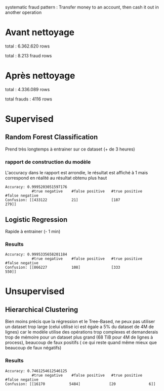 systematic fraud pattern : Transfer money to an account, then cash it out in another operation

# Avant nettoyage
total : 6.362.620 rows 

total : 8.213 fraud rows

# Après nettoyage

total : 4.336.089 rows

total frauds : 4116 rows

# Supervised

## Random Forest Classification

Prend très longtemps à entrainer sur ce dataset (+ de 3 heures)

### rapport de construction du modèle

L'accuracy dans le rapport est arrondie, le résultat est affiché à 1 mais correspond en réalité au résultat obtenu plus haut
```
Accuracy: 0.9995203051597176
            #true negative    #false positive   #true positive    #false negative
Confusion: [[433122           21]               [187              279]]

```

## Logistic Regression

Rapide à entrainer (- 1 min)

### Results

```
Accuracy: 0.9995335658201184
            #true negative    #false positive   #true positive    #false negative
Confusion: [[866227           108]              [333              550]]

```
# Unsupervised

## Hierarchical Clustering 

Bien moins précis que la régression et le Tree-Based, ne peux pas utiliser un dataset trop large (celui utilisé ici est égale a 5% du dataset de 4M de lignes) car le modèle utilise des opérations trop complexes et demanderais trop de mémoire pour un dataset plus grand (68 TiB pour 4M de lignes à process), beaucoup de faux positifs ( ce qui reste quand même mieux que beaucoup de faux négatifs)

### Results

```
Accuracy: 0.7461254612546125
            #true negative    #false positive   #true positive    #false negative
Confusion: [[16170           5484]             [20               6]]

```